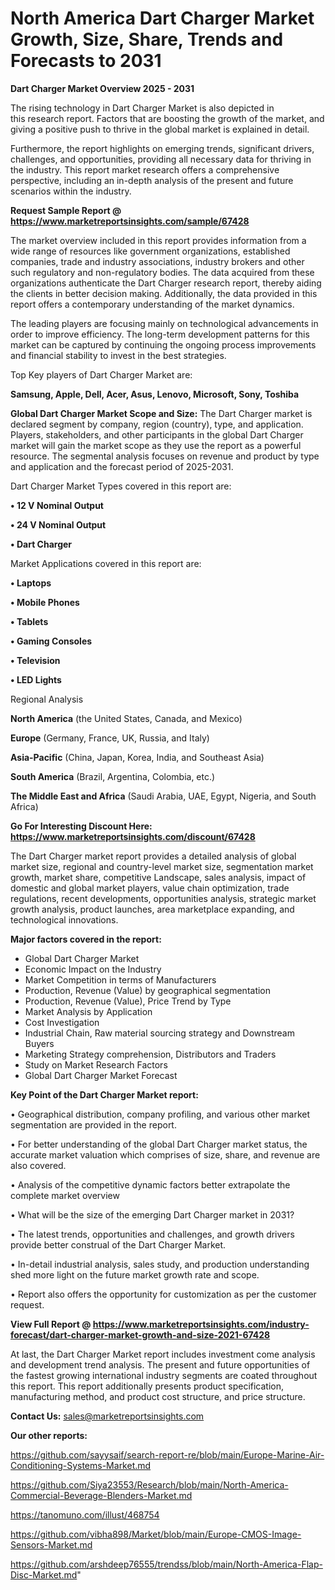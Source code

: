 # North America Dart Charger Market Growth, Size, Share, Trends and Forecasts to 2031

<Strong> Dart Charger Market Overview 2025 - 2031</strong>

The rising technology in Dart Charger Market is also depicted in this research report. Factors that are boosting the growth of the market, and giving a positive push to thrive in the global market is explained in detail.

Furthermore, the report highlights on emerging trends, significant drivers, challenges, and opportunities, providing all necessary data for thriving in the industry. This report market research offers a comprehensive perspective, including an in-depth analysis of the present and future scenarios within the industry.

<strong>Request Sample Report @ <a href=https://www.marketreportsinsights.com/sample/67428>https://www.marketreportsinsights.com/sample/67428</a></strong>

The market overview included in this report provides information from a wide range of resources like government organizations, established companies, trade and industry associations, industry brokers and other such regulatory and non-regulatory bodies. The data acquired from these organizations authenticate the Dart Charger research report, thereby aiding the clients in better decision making. Additionally, the data provided in this report offers a contemporary understanding of the market dynamics.

The leading players are focusing mainly on technological advancements in order to improve efficiency. The long-term development patterns for this market can be captured by continuing the ongoing process improvements and financial stability to invest in the best strategies.

Top Key players of Dart Charger Market are:

<strong>Samsung, Apple, Dell, Acer, Asus, Lenovo, Microsoft, Sony, Toshiba</strong>

<strong><b>Global Dart Charger Market Scope and Size:</b></strong>
The Dart Charger market is declared segment by company, region (country), type, and application. Players, stakeholders, and other participants in the global Dart Charger market will gain the market scope as they use the report as a powerful resource. The segmental analysis focuses on revenue and product by type and application and the forecast period of 2025-2031.

Dart Charger Market Types covered in this report are:

<strong>• 12 V Nominal Output

• 24 V Nominal Output

• Dart Charger</strong>

Market Applications covered in this report are:

<strong>• Laptops

• Mobile Phones

• Tablets

• Gaming Consoles

• Television

• LED Lights </strong> 

Regional Analysis

<strong>North America</strong> (the United States, Canada, and Mexico)

<strong>Europe</strong> (Germany, France, UK, Russia, and Italy)

<strong>Asia-Pacific</strong> (China, Japan, Korea, India, and Southeast Asia)

<strong>South America</strong> (Brazil, Argentina, Colombia, etc.)

<strong>The Middle East and Africa</strong> (Saudi Arabia, UAE, Egypt, Nigeria, and South Africa)

<strong>Go For Interesting Discount Here: <a href=https://www.marketreportsinsights.com/discount/67428>https://www.marketreportsinsights.com/discount/67428</a></strong>

The Dart Charger market report provides a detailed analysis of global market size, regional and country-level market size, segmentation market growth, market share, competitive Landscape, sales analysis, impact of domestic and global market players, value chain optimization, trade regulations, recent developments, opportunities analysis, strategic market growth analysis, product launches, area marketplace expanding, and technological innovations.

<strong><b>Major factors covered in the report:</b></strong>
<ul>
  <li>Global Dart Charger Market </li>
  <li>Economic Impact on the Industry</li>
  <li>Market Competition in terms of Manufacturers</li>
  <li>Production, Revenue (Value) by geographical segmentation</li>
  <li>Production, Revenue (Value), Price Trend by Type</li>
  <li>Market Analysis by Application</li>
  <li>Cost Investigation</li>
  <li>Industrial Chain, Raw material sourcing strategy and Downstream Buyers</li>
  <li>Marketing Strategy comprehension, Distributors and Traders</li>
  <li>Study on Market Research Factors</li>
  <li>Global Dart Charger Market Forecast</li>
</ul>

<strong><b>Key Point of the Dart Charger Market report:</b></strong>

• Geographical distribution, company profiling, and various other market segmentation are provided in the report.

• For better understanding of the global Dart Charger market status, the accurate market valuation which comprises of size, share, and revenue are also covered.

• Analysis of the competitive dynamic factors better extrapolate the complete market overview

• What will be the size of the emerging Dart Charger market in 2031?

• The latest trends, opportunities and challenges, and growth drivers provide better construal of the Dart Charger Market.

• In-detail industrial analysis, sales study, and production understanding shed more light on the future market growth rate and scope.

• Report also offers the opportunity for customization as per the customer request.

<strong><b>View Full Report @ <a href=https://www.marketreportsinsights.com/industry-forecast/dart-charger-market-growth-and-size-2021-67428>https://www.marketreportsinsights.com/industry-forecast/dart-charger-market-growth-and-size-2021-67428</a></b></strong>


At last, the Dart Charger Market report includes investment come analysis and development trend analysis. The present and future opportunities of the fastest growing international industry segments are coated throughout this report. This report additionally presents product specification, manufacturing method, and product cost structure, and price structure.

<strong>Contact Us:</strong>
sales@marketreportsinsights.com

<strong>Our other reports:</strong>

<a href=https://github.com/sayysaif/search-report-re/blob/main/Europe-Marine-Air-Conditioning-Systems-Market.md>https://github.com/sayysaif/search-report-re/blob/main/Europe-Marine-Air-Conditioning-Systems-Market.md</a>

<a href=https://github.com/Siya23553/Research/blob/main/North-America-Commercial-Beverage-Blenders-Market.md>https://github.com/Siya23553/Research/blob/main/North-America-Commercial-Beverage-Blenders-Market.md</a>

<a href=https://tanomuno.com/illust/468754>https://tanomuno.com/illust/468754</a>

<a href=https://github.com/vibha898/Market/blob/main/Europe-CMOS-Image-Sensors-Market.md>https://github.com/vibha898/Market/blob/main/Europe-CMOS-Image-Sensors-Market.md</a>

<a href=https://github.com/arshdeep76555/trendss/blob/main/North-America-Flap-Disc-Market.md>https://github.com/arshdeep76555/trendss/blob/main/North-America-Flap-Disc-Market.md</a>"
